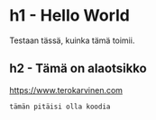 # h1 - Hello World

Testaan tässä, kuinka tämä toimii.

## h2 - Tämä on alaotsikko

https://www.terokarvinen.com

    tämän pitäisi olla koodia
